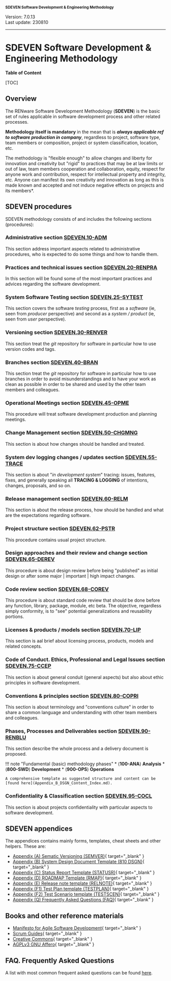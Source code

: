 <small>**SDEVEN Software Development & Engineering Methodology**</small>

Version: 7.0.13<br>
Last update: 230810

***

# SDEVEN Software Development & Engineering Methodology

**Table of Content**

[TOC]




## Overview

The RENware Software Development Methodology (**SDEVEN**) is the basic set of rules applicable in software development process and other related processes.

**Methodology itself is mandatory** in the mean that is ***always applicable ref to software production in company***, regardless to project, software type, team members or composition, project or system classification, location, etc.

The methodology is "flexible enough" to allow changes and liberty for innovation and creativity but "rigid" to practices that may be at law limits or out of law, team members cooperation and collaboration, equity, respect for anyone work and contribution, respect for intellectual property and integrity, etc. Anyone can manifest its own creativity and innovation as long as this is made known and accepted and not induce negative effects on projects and its members*.




## SDEVEN procedures

SDEVEN methodology consists of and includes the following sections (procedures):

### **Administrative** section [SDEVEN.10-ADM](SDEVEN.10_ADM.md)<br>
This section address important aspects related to administrative procedures, who is expected to do some things and how to handle them.

### **Practices and technical issues** section [SDEVEN.20-RENPRA](SDEVEN.20_RENPRA.md)<br>
In this section will be found some of the most important practices and advices regarding the software development.

### **System Software Testing** section [SDEVEN.25-SYTEST](SDEVEN.25_SYTEST.md)<br>
This section covers the software *testing* process, first as a *software* (ie, seen from *producer* perspective) and second as a *system / product* (ie, seen from *user* perspective).

### **Versioning** section [SDEVEN.30-RENVER](SDEVEN.30_RENVER.md)<br>
This section treat the *git* repository for software in particular how to use version codes and tags.

### **Branches** section [SDEVEN.40-BRAN](SDEVEN.40_BRAN.md)<br>
This section treat the *git* repository for software in particular how to use branches in order to avoid misunderstandings and to have your work as clean as possible in order to be shared and used by the other team members and colleagues.

### **Operational Meetings** section [SDEVEN.45-OPME](SDEVEN.45_OPME.md)<br>
This procedure will treat software development production and planning meetings.

### **Change Management** section [SDEVEN.50-CHGMNG](SDEVEN.50_CHGMNG.md)<br>
This section is about how changes should be handled and treated.

### **System dev logging changes / updates** section [SDEVEN.55-TRACE](SDEVEN.55_TRACE.md)<br>
This section is about "*in development system*" tracing: issues, features, fixes, and generally speaking all **TRACING & LOGGING** of intentions, changes, proposals, and so on.

### **Release management** section [SDEVEN.60-RELM](SDEVEN.60_RELM.md)<br>
This section is about the release process, how should be handled and what are the expectations regarding software.

### **Project structure** section [SDEVEN.62-PSTR](SDEVEN.62_PSTR.md)<br>
This procedure contains usual project structure.

### **Design approaches and their review and change** section [SDEVEN.65-DEREV](SDEVEN.65_DEREV.md)<br>
This procedure is about design review before being "published" as initial design or after some major | important | high impact changes.

### **Code review** section [SDEVEN.68-COREV](SDEVEN.68_COREV.md)<br>
This procedure is about standard code review that should be done before any function, library, package, module, etc beta.
    The objective, regardless simply conformity, is to "see" potential generalizations and reusability portions.

### **Licenses & products / models** section [SDEVEN.70-LIP](SDEVEN.70_LIP.md)<br>
This section is aal brief about licensing process, products, models and related concepts.

### **Code of Conduct. Ethics, Professional and Legal Issues** section [SDEVEN.75-CCEP](SDEVEN.75_CCEP.md)<br>
This section is about general conduit (general aspects) but also about ethic principles in software development.

### **Conventions & principles** section [SDEVEN.80-COPRI](SDEVEN.80_COPRI.md)<br>
This section is about terminology and "conventions culture" in order to share a common language and understanding with other team members and colleagues.

### **Phases, Processes and Deliverables** section [SDEVEN.90-RENBLU](SDEVEN.90_RENBLU.md)<br>
This section describe the whole process and a delivery document is proposed.

!!! note "Fundamental (basic) methodology phases"
    * (**100-ANA**) **Analysis**
    * (**800-SWD**) **Development**
    * (**900-OPS**) **Operations**

    A comprehensive template as suggested structure and content can be [found here](Appendix_B_DSGN_Content_Index.md).

### **Confidentiality & Classification** section [SDEVEN.95-COCL](SDEVEN.95_COCL.md)<br>
This section is about projects confidentiality with particular aspects to software development.




## SDEVEN appendices

The appendices contains mainly forms, templates, cheat sheets and other helpers. These are:

* [Appendix (A) Sematic Versioning (SEMVER)](Appendix_A_Semantic_versioning.md){ target="_blank" }
* [Appendix (B) System Design Document Template (810 DSGN)](Appendix_B_DSGN_Content_Index.md){ target="_blank" }
* [Appendix (C) Status Report Template (STATUSR)](Appendix_C_Status_Report.md){ target="_blank" }
* [Appendix (D) ROADMAP Template (RMAP)](Appendix_D_ROADMAP_template.md){ target="_blank" }
* [Appendix (E) Release note template (RELNOTE)](Appendix_E_RELNOTE_template.md){ target="_blank" }
* [Appendix (F1) Test Plan template (TESTPLAN)](Appendix_F1_TestPlan_template.md){ target="_blank" }
* [Appendix (F2) Test Scenario template (TESTSCEN)](Appendix_F2_TestScen_template.md){ target="_blank" }
* [Appendix (Q) Frequently Asked Questions (FAQ)](Appendix_Q_faq.md){ target="_blank" }




## Books and other reference materials

* [Manifesto for Agile Software Development](https://agilemanifesto.org/){ target="_blank" }
* [Scrum Guides](https://scrumguides.org/index.html){ target="_blank" }
* [Creative Commons](https://creativecommons.org/publicdomain/){ target="_blank" }
* [AGPLv3 GNU Affero](https://www.gnu.org/licenses/agpl-3.0.html){ target="_blank" }




## FAQ. Frequently Asked Questions

A list with most common frequent asked questions can be found [here](Appendix_Q_faq.md).






